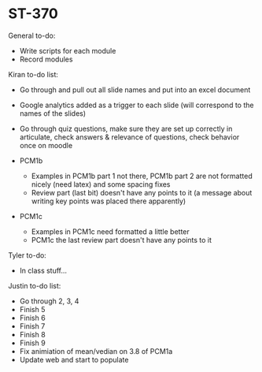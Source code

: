# ST-370

General to-do:  

- Write scripts for each module  
- Record modules  

Kiran to-do list:  

- Go through and pull out all slide names and put into an excel document  
- Google analytics added as a trigger to each slide (will correspond to the names of the slides)  
- Go through quiz questions, make sure they are set up correctly in articulate, check answers & relevance of questions, check behavior once on moodle  
- PCM1b  

    + Examples in PCM1b part 1 not there, PCM1b part 2 are not formatted nicely (need latex) and some spacing fixes  
    + Review part (last bit) doesn't have any points to it (a message about writing key points was placed there apparently)  
- PCM1c  

    + Examples in PCM1c need formatted a little better  
    + PCM1c the last review part doesn't have any points to it 


Tyler to-do:  
- In class stuff...  



Justin to-do list:  
- Go through 2, 3, 4  
- Finish 5  
- Finish 6  
- Finish 7  
- Finish 8  
- Finish 9  
- Fix animiation of mean/vedian on 3.8 of PCM1a  
- Update web and start to populate  


